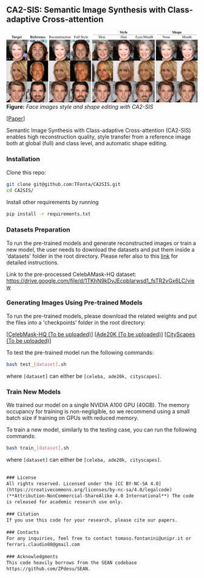 ## CA2-SIS: Semantic Image Synthesis with Class-adaptive Cross-attention

![image](./images/eyecatcher.png)
**Figure:** *Face images style and shape editing with CA2-SIS*

[[Paper](PUT-LINK)]

Semantic Image Synthesis with Class-adaptive Cross-attention (CA2-SIS) enables high reconstruction quality, style transfer from a reference image both at global (full) and class level, and automatic shape editing.

### Installation
Clone this repo:

```bash
git clone git@github.com:TFonta/CA2SIS.git
cd CA2SIS/

```

Install other requirements by running

```bash
pip install -r requirements.txt
```

### Datasets Preparation
To run the pre-trained models and generate reconstructed images or train a new model, the user needs to download the datasets and put them inside a 'datasets' folder in the root directory. Please refer also to this [link](https://github.com/ZPdesu/SEAN) for detailed instructions. 

Link to the pre-processed CelebAMask-HQ dataset: https://drive.google.com/file/d/1TKhN9kDvJEcpbIarwsd1_fsTR2vGx6LC/view

### Generating Images Using Pre-trained Models

To run the pre-trained models, please download the related weights and put the files into a 'checkpoints' folder in the root directory:

[[CelebMask-HQ (To be uploaded)](link)]
[[Ade20K (To be uploaded)](link)]
[[CityScapes (To be uploaded)](link)]

To test the pre-trained model run the following commands:

```bash
bash test_[dataset].sh
```
where `[dataset]` can either be `[celeba, ade20k, cityscapes]`.

### Train New Models

We trained our model on a single NVIDIA A100 GPU (40GB). The memory occupancy for training is non-negligible, so we recommend using a small batch size if training on GPUs with reduced memory.  

To train a new model, similarly to the testing case, you can run the following commands:

```bash
bash train_[dataset].sh
```
where `[dataset]` can either be `[celeba, ade20k, cityscapes]`.

``` 

### License
All rights reserved. Licensed under the [CC BY-NC-SA 4.0](https://creativecommons.org/licenses/by-nc-sa/4.0/legalcode) (**Attribution-NonCommercial-ShareAlike 4.0 International**) The code is released for academic research use only.

### Citation
If you use this code for your research, please cite our papers.

### Contacts
For any inquiries, feel free to contact tomaso.fontanini@unipr.it or ferrari.claudio88@gmail.com

### Acknowledgments
This code heavily borrows from the SEAN codebase https://github.com/ZPdesu/SEAN. 


